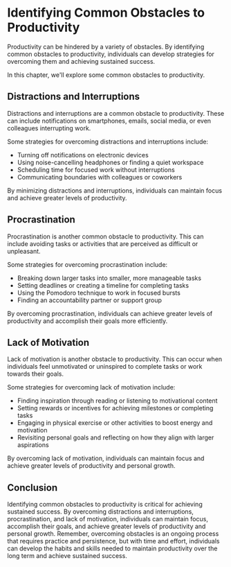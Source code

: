 Identifying Common Obstacles to Productivity
=============================================================================

Productivity can be hindered by a variety of obstacles. By identifying common obstacles to productivity, individuals can develop strategies for overcoming them and achieving sustained success.

In this chapter, we'll explore some common obstacles to productivity.

Distractions and Interruptions
------------------------------

Distractions and interruptions are a common obstacle to productivity. These can include notifications on smartphones, emails, social media, or even colleagues interrupting work.

Some strategies for overcoming distractions and interruptions include:

* Turning off notifications on electronic devices
* Using noise-cancelling headphones or finding a quiet workspace
* Scheduling time for focused work without interruptions
* Communicating boundaries with colleagues or coworkers

By minimizing distractions and interruptions, individuals can maintain focus and achieve greater levels of productivity.

Procrastination
---------------

Procrastination is another common obstacle to productivity. This can include avoiding tasks or activities that are perceived as difficult or unpleasant.

Some strategies for overcoming procrastination include:

* Breaking down larger tasks into smaller, more manageable tasks
* Setting deadlines or creating a timeline for completing tasks
* Using the Pomodoro technique to work in focused bursts
* Finding an accountability partner or support group

By overcoming procrastination, individuals can achieve greater levels of productivity and accomplish their goals more efficiently.

Lack of Motivation
------------------

Lack of motivation is another obstacle to productivity. This can occur when individuals feel unmotivated or uninspired to complete tasks or work towards their goals.

Some strategies for overcoming lack of motivation include:

* Finding inspiration through reading or listening to motivational content
* Setting rewards or incentives for achieving milestones or completing tasks
* Engaging in physical exercise or other activities to boost energy and motivation
* Revisiting personal goals and reflecting on how they align with larger aspirations

By overcoming lack of motivation, individuals can maintain focus and achieve greater levels of productivity and personal growth.

Conclusion
----------

Identifying common obstacles to productivity is critical for achieving sustained success. By overcoming distractions and interruptions, procrastination, and lack of motivation, individuals can maintain focus, accomplish their goals, and achieve greater levels of productivity and personal growth. Remember, overcoming obstacles is an ongoing process that requires practice and persistence, but with time and effort, individuals can develop the habits and skills needed to maintain productivity over the long term and achieve sustained success.
